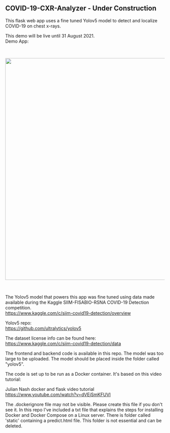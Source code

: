 ## COVID-19-CXR-Analyzer - Under Construction
This flask web app uses a fine tuned Yolov5 model to detect and localize COVID-19 on chest x-rays.

This demo will be live until 31 August 2021.<br>
Demo App: 

<br>

<img src="http://covid19.test.woza.work/assets/covid-19-cxr-analyzer.png" width="700"></img>

<br>

The Yolov5 model that powers this app was fine tuned using data made available during the Kaggle SIIM-FISABIO-RSNA COVID-19 Detection competition. <br>
https://www.kaggle.com/c/siim-covid19-detection/overview

Yolov5 repo:<br>
https://github.com/ultralytics/yolov5

The dataset license info can be found here:<br>
https://www.kaggle.com/c/siim-covid19-detection/data

The frontend and backend code is available in this repo. The model was too large to be uploaded. The model should be placed inside the folder called "yolov5".


The code is set up to be run as a Docker container. It's based on this video tutorial:

Julian Nash docker and flask video tutorial<br>
https://www.youtube.com/watch?v=dVEjSmKFUVI


The .dockerignore file may not be visible. Please create this file if you don't see it. In this repo I've included a txt file that explains the steps for installing Docker and Docker Compose on a Linux server. There is folder called 'static' containing a predict.html file. This folder is not essential and can be deleted. 
